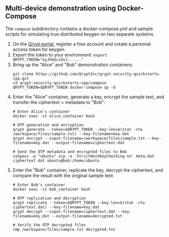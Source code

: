 ## Multi-device demonstration using Docker-Compose
The `compose` subdirectory contains a docker-compose.yml and sample scripts for simulating true distributed keygen on two separate systems.

1. On the [Qrypt portal](https://portal.qrypt.com/register), register a free account and create a personal access token for keygen.
1. Export the token to your environment: `export QRYPT_TOKEN="eyJhbGciOiJ......"`
1. Bring up the "Alice" and "Bob" demonstration containers:
    ```
    git clone https://github.com/QryptInc/qrypt-security-quickstarts-cpp.git
    cd qrypt-security-quickstarts-cpp/compose
    QRYPT_TOKEN=$QRYPT_TOKEN docker-compose up -d
    ```
1. Enter the "Alice" container, generate a key, encrypt the sample text, and transfer the ciphertext + metadata to "Bob":
    ```
    # Enter Alice's container
    docker exec -it alice_container bash
    ```
    ```
    # OTP generation and encryption
    qrypt generate --token=$QRYPT_TOKEN --key-len=$(stat -c%s /workspace/files/sample.txt) --key-filename=key.dat
    qrypt encrypt --input-filename=/workspace/files/sample.txt --key-filename=key.dat --output-filename=ciphertext.dat
    ```
    ```
    # Send the OTP metadata and encrypted files to Bob
    sshpass -p "ubuntu" scp -o 'StrictHostKeyChecking no' meta.dat ciphertext.dat ubuntu@bob:/home/ubuntu
    ```
1. Enter the "Bob" container, replicate the key, decrypt the ciphertext, and compare the result with the original sample text:
    ```
    # Enter Bob's container
    docker exec -it bob_container bash
    ```
    ```
    # OTP replication and decryption
    qrypt replicate --token=$QRYPT_TOKEN --key-len=$(stat -c%s ciphertext.dat) --key-filename=key.dat
    qrypt decrypt --input-filename=ciphertext.dat --key-filename=key.dat --output-filename=decrypted.txt
    ```
    ```
    # Verify the OTP decrypted files
    cmp /workspace/files/sample.txt decrypted.txt
    ```